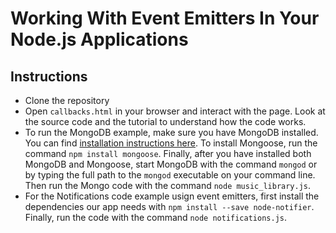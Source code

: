 # Working With Event Emitters In Your Node.js Applications

## Instructions

* Clone the repository
* Open `callbacks.html` in your browser and interact with the page. Look at the source code and the tutorial to understand how the code works.
* To run the MongoDB example, make sure you have MongoDB installed. You can find [installation instructions here](https://docs.mongodb.com/manual/installation/). To install Mongoose, run the command `npm install mongoose`. Finally, after you have installed both MongoDB and Mongoose, start MongoDB with the command `mongod` or by typing the full path to the `mongod` executable on your command line. Then run the Mongo code with the command `node music_library.js`.
* For the Notifications code example usign event emitters, first install the dependencies our app needs with `npm install --save node-notifier`. Finally, run the code with the command `node notifications.js`.
